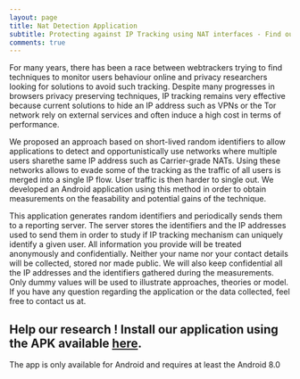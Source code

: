 ```yaml
---
layout: page
title: Nat Detection Application
subtitle: Protecting against IP Tracking using NAT interfaces - Find out if you're alone behind your NAT
comments: true
---
```


For many years, there has been a race between webtrackers  trying  to  find  techniques  to  monitor  users  behaviour online and privacy researchers looking for solutions to avoid such tracking. Despite many progresses in browsers privacy preserving techniques,  IP  tracking  remains  very  effective  because  current solutions to hide an IP address such as VPNs or the Tor network rely  on  external  services  and  often  induce  a  high  cost  in  terms of  performance. 

We  proposed  an  approach  based on  short-lived  random  identifiers  to  allow  applications  to  detect and  opportunistically  use  networks  where  multiple  users  sharethe  same  IP  address  such  as  Carrier-grade  NATs.  Using  these networks allows to evade some of the tracking as the traffic of all users is merged into a single IP flow. User traffic is then harder to single out. We developed an Android application using this method in order to obtain measurements on the feasability and potential gains of the technique.

This application generates random identifiers and periodically sends them to a reporting server.
The server stores the identifiers and the IP addresses used to send them in order to study if IP tracking mechanism can uniquely identify a given user.
All information you provide will be treated anonymously and confidentially. Neither your name nor your contact details will be collected, stored nor made public.
We will also keep confidential all the IP addresses and the identifiers gathered during the measurements. Only dummy values will be used to illustrate approaches, theories or model.
If you have any question regarding the application or the data collected, feel free to contact us at.

## Help our research ! Install our application using the APK available [here](/assets/apk/app-apk.apk).

The app is only available for Android and requires at least the Android 8.0